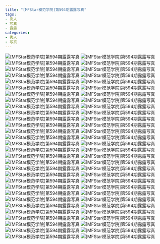 ```yaml
---
title: "[MFStar模范学院]第594期露露写真"
tags: 
- 秀人
- 写真
- 露露
categories:
- 秀人
- 写真
---
```


![[MFStar模范学院]第594期露露写真](https://img.ilovese.xyz/1734718514135.webp)
![[MFStar模范学院]第594期露露写真](https://img.ilovese.xyz/1734718515646.webp)
![[MFStar模范学院]第594期露露写真](https://img.ilovese.xyz/1734718517307.webp)
![[MFStar模范学院]第594期露露写真](https://img.ilovese.xyz/1734718519019.webp)
![[MFStar模范学院]第594期露露写真](https://img.ilovese.xyz/1734718520814.webp)
![[MFStar模范学院]第594期露露写真](https://img.ilovese.xyz/1734718522648.webp)
![[MFStar模范学院]第594期露露写真](https://img.ilovese.xyz/1734718524574.webp)
![[MFStar模范学院]第594期露露写真](https://img.ilovese.xyz/1734718525951.webp)
![[MFStar模范学院]第594期露露写真](https://img.ilovese.xyz/1734718527228.webp)
![[MFStar模范学院]第594期露露写真](https://img.ilovese.xyz/1734718529070.webp)
![[MFStar模范学院]第594期露露写真](https://img.ilovese.xyz/1734718530813.webp)
![[MFStar模范学院]第594期露露写真](https://img.ilovese.xyz/1734718532651.webp)
![[MFStar模范学院]第594期露露写真](https://img.ilovese.xyz/1734718534431.webp)
![[MFStar模范学院]第594期露露写真](https://img.ilovese.xyz/1734718535936.webp)
![[MFStar模范学院]第594期露露写真](https://img.ilovese.xyz/1734718537491.webp)
![[MFStar模范学院]第594期露露写真](https://img.ilovese.xyz/1734718538727.webp)
![[MFStar模范学院]第594期露露写真](https://img.ilovese.xyz/1734718539991.webp)
![[MFStar模范学院]第594期露露写真](https://img.ilovese.xyz/1734718541324.webp)
![[MFStar模范学院]第594期露露写真](https://img.ilovese.xyz/1734718543007.webp)
![[MFStar模范学院]第594期露露写真](https://img.ilovese.xyz/1734718544429.webp)
![[MFStar模范学院]第594期露露写真](https://img.ilovese.xyz/1734718545851.webp)
![[MFStar模范学院]第594期露露写真](https://img.ilovese.xyz/1734718547500.webp)
![[MFStar模范学院]第594期露露写真](https://img.ilovese.xyz/1734718549011.webp)
![[MFStar模范学院]第594期露露写真](https://img.ilovese.xyz/1734718550645.webp)
![[MFStar模范学院]第594期露露写真](https://img.ilovese.xyz/1734718552388.webp)
![[MFStar模范学院]第594期露露写真](https://img.ilovese.xyz/1734718554065.webp)
![[MFStar模范学院]第594期露露写真](https://img.ilovese.xyz/1734718555937.webp)
![[MFStar模范学院]第594期露露写真](https://img.ilovese.xyz/1734718557643.webp)
![[MFStar模范学院]第594期露露写真](https://img.ilovese.xyz/1734718559099.webp)
![[MFStar模范学院]第594期露露写真](https://img.ilovese.xyz/1734718560887.webp)
![[MFStar模范学院]第594期露露写真](https://img.ilovese.xyz/1734718562537.webp)
![[MFStar模范学院]第594期露露写真](https://img.ilovese.xyz/1734718563827.webp)
![[MFStar模范学院]第594期露露写真](https://img.ilovese.xyz/1734718565233.webp)
![[MFStar模范学院]第594期露露写真](https://img.ilovese.xyz/1734718566973.webp)
![[MFStar模范学院]第594期露露写真](https://img.ilovese.xyz/1734718568417.webp)
![[MFStar模范学院]第594期露露写真](https://img.ilovese.xyz/1734718569674.webp)
![[MFStar模范学院]第594期露露写真](https://img.ilovese.xyz/1734718571343.webp)
![[MFStar模范学院]第594期露露写真](https://img.ilovese.xyz/1734718572995.webp)
![[MFStar模范学院]第594期露露写真](https://img.ilovese.xyz/1734718574622.webp)
![[MFStar模范学院]第594期露露写真](https://img.ilovese.xyz/1734718575992.webp)
![[MFStar模范学院]第594期露露写真](https://img.ilovese.xyz/1734718577875.webp)
![[MFStar模范学院]第594期露露写真](https://img.ilovese.xyz/1734718579572.webp)
![[MFStar模范学院]第594期露露写真](https://img.ilovese.xyz/1734718581112.webp)
![[MFStar模范学院]第594期露露写真](https://img.ilovese.xyz/1734718582814.webp)
![[MFStar模范学院]第594期露露写真](https://img.ilovese.xyz/1734718584168.webp)
![[MFStar模范学院]第594期露露写真](https://img.ilovese.xyz/1734718585797.webp)
![[MFStar模范学院]第594期露露写真](https://img.ilovese.xyz/1734718587577.webp)
![[MFStar模范学院]第594期露露写真](https://img.ilovese.xyz/1734718589430.webp)
![[MFStar模范学院]第594期露露写真](https://img.ilovese.xyz/1734718590785.webp)
![[MFStar模范学院]第594期露露写真](https://img.ilovese.xyz/1734718592510.webp)
![[MFStar模范学院]第594期露露写真](https://img.ilovese.xyz/1734718593979.webp)
![[MFStar模范学院]第594期露露写真](https://img.ilovese.xyz/1734718595725.webp)
![[MFStar模范学院]第594期露露写真](https://img.ilovese.xyz/1734718597091.webp)
![[MFStar模范学院]第594期露露写真](https://img.ilovese.xyz/1734718598921.webp)
![[MFStar模范学院]第594期露露写真](https://img.ilovese.xyz/1734718600743.webp)
![[MFStar模范学院]第594期露露写真](https://img.ilovese.xyz/1734718602471.webp)
![[MFStar模范学院]第594期露露写真](https://img.ilovese.xyz/1734718604196.webp)
![[MFStar模范学院]第594期露露写真](https://img.ilovese.xyz/1734718605970.webp)
![[MFStar模范学院]第594期露露写真](https://img.ilovese.xyz/1734718607167.webp)
![[MFStar模范学院]第594期露露写真](https://img.ilovese.xyz/1734718608906.webp)
